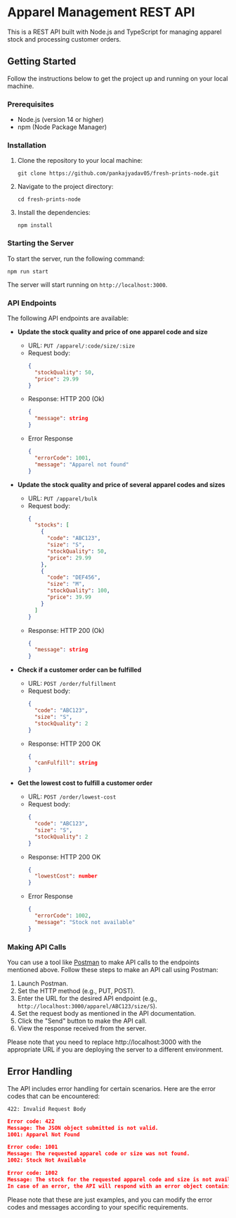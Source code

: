 # Apparel Management REST API

This is a REST API built with Node.js and TypeScript for managing apparel stock and processing customer orders.

## Getting Started

Follow the instructions below to get the project up and running on your local machine.

### Prerequisites

- Node.js (version 14 or higher)
- npm (Node Package Manager)

### Installation

1. Clone the repository to your local machine:

   ```shell
   git clone https://github.com/pankajyadav05/fresh-prints-node.git
   ```

2. Navigate to the project directory:

   ```shell
   cd fresh-prints-node
   ```

3. Install the dependencies:

   ```shell
   npm install
   ```

### Starting the Server

To start the server, run the following command:

```shell
npm run start
```

The server will start running on `http://localhost:3000`.

### API Endpoints

The following API endpoints are available:

- **Update the stock quality and price of one apparel code and size**

  - URL: `PUT /apparel/:code/size/:size`
  - Request body:
    ```json
    {
      "stockQuality": 50,
      "price": 29.99
    }
    ```
  - Response: HTTP 200 (Ok)
    ```json
    {
      "message": string
    }
    ```
  - Error Response
    ```json
    {
      "errorCode": 1001,
      "message": "Apparel not found"
    }
    ```

- **Update the stock quality and price of several apparel codes and sizes**

  - URL: `PUT /apparel/bulk`
  - Request body:
    ```json
    {
      "stocks": [
        {
          "code": "ABC123",
          "size": "S",
          "stockQuality": 50,
          "price": 29.99
        },
        {
          "code": "DEF456",
          "size": "M",
          "stockQuality": 100,
          "price": 39.99
        }
      ]
    }
    ```
  - Response: HTTP 200 (Ok)
    ```json
    {
      "message": string
    }
    ```

- **Check if a customer order can be fulfilled**

  - URL: `POST /order/fulfillment`
  - Request body:
    ```json
    {
      "code": "ABC123",
      "size": "S",
      "stockQuality": 2
    }
    ```
  - Response: HTTP 200 OK
    ```json
    {
      "canFulfill": string
    }
    ```

- **Get the lowest cost to fulfill a customer order**

  - URL: `POST /order/lowest-cost`
  - Request body:
    ```json
    {
      "code": "ABC123",
      "size": "S",
      "stockQuality": 2
    }
    ```
  - Response: HTTP 200 OK
    ```json
    {
      "lowestCost": number
    }
    ```
  - Error Response
    ```json
    {
      "errorCode": 1002,
      "message": "Stock not available"
    }
    ```

### Making API Calls

You can use a tool like [Postman](https://www.postman.com/) to make API calls to the endpoints mentioned above. Follow these steps to make an API call using Postman:

1. Launch Postman.
2. Set the HTTP method (e.g., PUT, POST).
3. Enter the URL for the desired API endpoint (e.g., `http://localhost:3000/apparel/ABC123/size/S`).
4. Set the request body as mentioned in the API documentation.
5. Click the "Send" button to make the API call.
6. View the response received from the server.

Please note that you need to replace http://localhost:3000 with the appropriate URL if you are deploying the server to a different environment.

## Error Handling

The API includes error handling for certain scenarios. Here are the error codes that can be encountered:

```shell
422: Invalid Request Body
```

```json
Error code: 422
Message: The JSON object submitted is not valid.
1001: Apparel Not Found
```

```json
Error code: 1001
Message: The requested apparel code or size was not found.
1002: Stock Not Available
```

```json
Error code: 1002
Message: The stock for the requested apparel code and size is not available.
In case of an error, the API will respond with an error object containing the appropriate error code and message.
```

Please note that these are just examples, and you can modify the error codes and messages according to your specific requirements.
